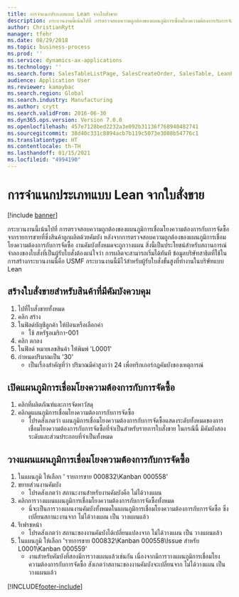 ```yaml
---
title: การจำแนกประเภทแบบ Lean จากใบสั่งขาย
description: กระบวนงานนี้เน้นไปที่ การตรวจสอบความถูกต้องของแผนภูมิการเชื่อมโยงความต้องการกับการจัดซื้อจากรายการขายที่ซึ่งสินค้าถูกผลิตด้วยคัมบัง
author: ChristianRytt
manager: tfehr
ms.date: 08/29/2018
ms.topic: business-process
ms.prod: ''
ms.service: dynamics-ax-applications
ms.technology: ''
ms.search.form: SalesTableListPage, SalesCreateOrder, SalesTable, LeanPeggingTree
audience: Application User
ms.reviewer: kamaybac
ms.search.region: Global
ms.search.industry: Manufacturing
ms.author: crytt
ms.search.validFrom: 2016-06-30
ms.dyn365.ops.version: Version 7.0.0
ms.openlocfilehash: 457e7128bed2232a3e092b31136f768940482741
ms.sourcegitcommit: 38d40c331c8894acb7b119c5073e3088b54776c1
ms.translationtype: HT
ms.contentlocale: th-TH
ms.lasthandoff: 01/15/2021
ms.locfileid: "4994190"
---
```

# <a name="lean-pegging-from-sales-orders"></a>การจำแนกประเภทแบบ Lean จากใบสั่งขาย

[!include [banner](../../includes/banner.md)]

กระบวนงานนี้เน้นไปที่ การตรวจสอบความถูกต้องของแผนภูมิการเชื่อมโยงความต้องการกับการจัดซื้อจากรายการขายที่ซึ่งสินค้าถูกผลิตด้วยคัมบัง  หลังจากการตรวจสอบความถูกต้องของแผนภูมิการเชื่อมโยงความต้องการกับการจัดซื้อ งานคัมบังทั้งหมดจะถูกวางแผน  สิ่งนี้เป็นประโยชน์สำหรับสถานการณ์จำลองของใบสั่งที่เป็นผู้รับใบสั่งต้องแน่ใจว่า การผลิตจะสามารถเริ่มได้ทันที  ข้อมูลบริษัทสาธิตที่ใช้ในการสร้างกระบวนงานนี้คือ USMF กระบวนงานนี้มีไว้สำหรับผู้รับใบสั่งขั้นสูงที่ทำงานในบริษัทแบบ Lean


## <a name="create-a-sales-order-for-a-kanban-controlled-item"></a>สร้างใบสั่งขายสำหรับสินค้าที่มีคัมบังควบคุม
1. ไปที่ใบสั่งขายทั้งหมด
2. คลิก สร้าง
3. ในฟิลด์บัญชีลูกค้า ให้ป้อนหรือเลือกค่า
    * ใช้ สหรัฐอเมริกา-001  
4. คลิก ตกลง
5. ในฟิลด์ หมายเลขสินค้า ให้พิมพ์ 'L0001'
6. กำหนดปริมาณเป็น '30'
    * เป็นเรื่องสำคัญที่ว่า ปริมาณมีค่าสูงกว่า 24 เพื่อทริกเกอร์กฎคัมบังของเหตุการณ์  

## <a name="open-a-pegging-tree"></a>เปิดแผนภูมิการเชื่อมโยงความต้องการกับการจัดซื้อ 
1. คลิกที่ผลิตภัณฑ์และการจัดหาวัสดุ
2. คลิกดูแผนภูมิการเชื่อมโยงความต้องการกับการจัดซื้อ
    * โปรดสังเกตว่า แผนภูมิการเชื่อมโยงความต้องการกับการจัดซื้อแสดงระดับทั้งหมดของการเชื่อมโยงความต้องการกับการจัดซื้อที่จำเป็นสำหรับรายการใบสั่งขาย  ในกรณีนี้ มีคัมบังสองระดับและส่วนประกอบที่จำเป็นทั้งหมด  

## <a name="plan-the-pegging-tree"></a>วางแผนแผนภูมิการเชื่อมโยงความต้องการกับการจัดซื้อ
1. ในแผนภูมิ ให้เลือก ' รายการขาย 000832\Kanban 000558'
2. ขยายส่วนงานคัมบัง
    * โปรดสังเกตว่า สถานะงานสำหรับงานคัมบังคือ ไม่ได้วางแผน  
3. คลิกการวางแผนแผนภูมิการเชื่อมโยงความต้องการกับการจัดซื้อทั้งหมด
    * นี่จะเป็นการวางแผนงานคัมบังทั้งหมดในแผนภูมิการเชื่อมโยงความต้องการกับการจัดซื้อ ซึ่งเปลี่ยนสถานะงานจาก ไม่ได้วางแผน เป็น วางแผนแล้ว  
4. รีเฟรชหน้า
    * โปรดสังเกตว่า สถานะของงานคัมบังได้เปลี่ยนแปลงจาก ไม่ได้วางแผน เป็น วางแผนแล้ว  
5. ในแผนภูมิ ให้เลือก 'รายการขาย 000832\Kanban 000558\Issue สำหรับ L0001\Kanban 000559'
    * งานสำหรับคัมบังที่สองมีการวางแผนแล้วเช่นกัน เนื่องจากมีการวางแผนภูมิการเชื่อมโยงความต้องการกับการจัดซื้อ  สังเกตว่าสถานะของงานคัมบังจะเปลี่ยนจาก ไม่ได้วางแผน เป็น วางแผนแล้ว  



[!INCLUDE[footer-include](../../../includes/footer-banner.md)]